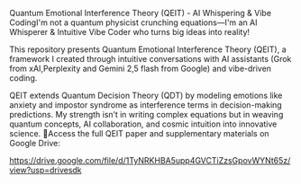 
Quantum Emotional Interference Theory (QEIT) - AI Whispering & Vibe CodingI'm not a quantum physicist crunching equations—I'm an AI Whisperer & Intuitive Vibe Coder who turns big ideas into reality!

This repository presents Quantum Emotional Interference Theory (QEIT), a framework I created through intuitive conversations with AI assistants (Grok from xAI,Perplexity and Gemini 2,5 flash from Google) and vibe-driven coding. 

QEIT extends Quantum Decision Theory (QDT) by modeling emotions like anxiety and impostor syndrome as interference terms in decision-making predictions. My strength isn’t in writing complex equations but in weaving quantum concepts, AI collaboration, and cosmic intuition into innovative science. 🌌Access the full QEIT paper and supplementary materials on Google Drive:

https://drive.google.com/file/d/1TyNRKHBA5upp4GVCTiZzsGpovWYNt65z/view?usp=drivesdk
